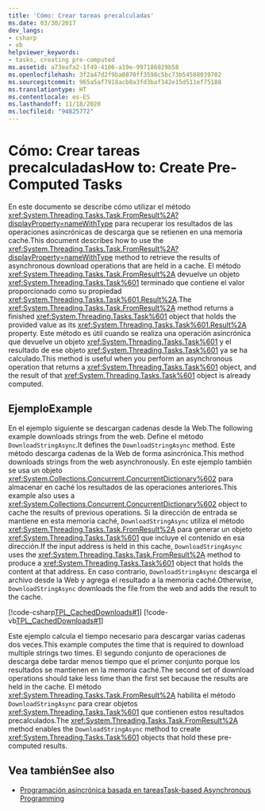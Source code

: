 ```yaml
---
title: 'Cómo: Crear tareas precalculadas'
ms.date: 03/30/2017
dev_langs:
- csharp
- vb
helpviewer_keywords:
- tasks, creating pre-computed
ms.assetid: a73eafa2-1f49-4106-a19e-997186029b58
ms.openlocfilehash: 3f2a47d2f9ba8870ff3598c5bc73b54588039702
ms.sourcegitcommit: 965a5af7918acb0a3fd3baf342e15d511ef75188
ms.translationtype: HT
ms.contentlocale: es-ES
ms.lasthandoff: 11/18/2020
ms.locfileid: "94825772"
---
```

# <a name="how-to-create-pre-computed-tasks"></a><span data-ttu-id="cf79f-102">Cómo: Crear tareas precalculadas</span><span class="sxs-lookup"><span data-stu-id="cf79f-102">How to: Create Pre-Computed Tasks</span></span>
<span data-ttu-id="cf79f-103">En este documento se describe cómo utilizar el método <xref:System.Threading.Tasks.Task.FromResult%2A?displayProperty=nameWithType> para recuperar los resultados de las operaciones asincrónicas de descarga que se retienen en una memoria caché.</span><span class="sxs-lookup"><span data-stu-id="cf79f-103">This document describes how to use the <xref:System.Threading.Tasks.Task.FromResult%2A?displayProperty=nameWithType> method to retrieve the results of asynchronous download operations that are held in a cache.</span></span> <span data-ttu-id="cf79f-104">El método <xref:System.Threading.Tasks.Task.FromResult%2A> devuelve un objeto <xref:System.Threading.Tasks.Task%601> terminado que contiene el valor proporcionado como su propiedad <xref:System.Threading.Tasks.Task%601.Result%2A>.</span><span class="sxs-lookup"><span data-stu-id="cf79f-104">The <xref:System.Threading.Tasks.Task.FromResult%2A> method returns a finished <xref:System.Threading.Tasks.Task%601> object that holds the provided value as its <xref:System.Threading.Tasks.Task%601.Result%2A> property.</span></span> <span data-ttu-id="cf79f-105">Este método es útil cuando se realiza una operación asincrónica que devuelve un objeto <xref:System.Threading.Tasks.Task%601> y el resultado de ese objeto <xref:System.Threading.Tasks.Task%601> ya se ha calculado.</span><span class="sxs-lookup"><span data-stu-id="cf79f-105">This method is useful when you perform an asynchronous operation that returns a <xref:System.Threading.Tasks.Task%601> object, and the result of that <xref:System.Threading.Tasks.Task%601> object is already computed.</span></span>  
  
## <a name="example"></a><span data-ttu-id="cf79f-106">Ejemplo</span><span class="sxs-lookup"><span data-stu-id="cf79f-106">Example</span></span>  
 <span data-ttu-id="cf79f-107">En el ejemplo siguiente se descargan cadenas desde la Web.</span><span class="sxs-lookup"><span data-stu-id="cf79f-107">The following example downloads strings from the web.</span></span> <span data-ttu-id="cf79f-108">Define el método `DownloadStringAsync`.</span><span class="sxs-lookup"><span data-stu-id="cf79f-108">It defines the `DownloadStringAsync` method.</span></span> <span data-ttu-id="cf79f-109">Este método descarga cadenas de la Web de forma asincrónica.</span><span class="sxs-lookup"><span data-stu-id="cf79f-109">This method downloads strings from the web asynchronously.</span></span> <span data-ttu-id="cf79f-110">En este ejemplo también se usa un objeto <xref:System.Collections.Concurrent.ConcurrentDictionary%602> para almacenar en caché los resultados de las operaciones anteriores.</span><span class="sxs-lookup"><span data-stu-id="cf79f-110">This example also uses a <xref:System.Collections.Concurrent.ConcurrentDictionary%602> object to cache the results of previous operations.</span></span> <span data-ttu-id="cf79f-111">Si la dirección de entrada se mantiene en esta memoria caché, `DownloadStringAsync` utiliza el método <xref:System.Threading.Tasks.Task.FromResult%2A> para generar un objeto <xref:System.Threading.Tasks.Task%601> que incluye el contenido en esa dirección.</span><span class="sxs-lookup"><span data-stu-id="cf79f-111">If the input address is held in this cache, `DownloadStringAsync` uses the <xref:System.Threading.Tasks.Task.FromResult%2A> method to produce a <xref:System.Threading.Tasks.Task%601> object that holds the content at that address.</span></span> <span data-ttu-id="cf79f-112">En caso contrario, `DownloadStringAsync` descarga el archivo desde la Web y agrega el resultado a la memoria caché.</span><span class="sxs-lookup"><span data-stu-id="cf79f-112">Otherwise, `DownloadStringAsync` downloads the file from the web and adds the result to the cache.</span></span>  
  
 [!code-csharp[TPL_CachedDownloads#1](../../../samples/snippets/csharp/VS_Snippets_Misc/tpl_cacheddownloads/cs/cacheddownloads.cs#1)]
 [!code-vb[TPL_CachedDownloads#1](../../../samples/snippets/visualbasic/VS_Snippets_Misc/tpl_cacheddownloads/vb/cacheddownloads.vb#1)]  
  
 <span data-ttu-id="cf79f-113">Este ejemplo calcula el tiempo necesario para descargar varias cadenas dos veces.</span><span class="sxs-lookup"><span data-stu-id="cf79f-113">This example computes the time that is required to download multiple strings two times.</span></span> <span data-ttu-id="cf79f-114">El segundo conjunto de operaciones de descarga debe tardar menos tiempo que el primer conjunto porque los resultados se mantienen en la memoria caché.</span><span class="sxs-lookup"><span data-stu-id="cf79f-114">The second set of download operations should take less time than the first set because the results are held in the cache.</span></span> <span data-ttu-id="cf79f-115">El método <xref:System.Threading.Tasks.Task.FromResult%2A> habilita el método `DownloadStringAsync` para crear objetos <xref:System.Threading.Tasks.Task%601> que contienen estos resultados precalculados.</span><span class="sxs-lookup"><span data-stu-id="cf79f-115">The <xref:System.Threading.Tasks.Task.FromResult%2A> method enables the `DownloadStringAsync` method to create <xref:System.Threading.Tasks.Task%601> objects that hold these pre-computed results.</span></span>  
  
## <a name="see-also"></a><span data-ttu-id="cf79f-116">Vea también</span><span class="sxs-lookup"><span data-stu-id="cf79f-116">See also</span></span>

- [<span data-ttu-id="cf79f-117">Programación asincrónica basada en tareas</span><span class="sxs-lookup"><span data-stu-id="cf79f-117">Task-based Asynchronous Programming</span></span>](task-based-asynchronous-programming.md)
